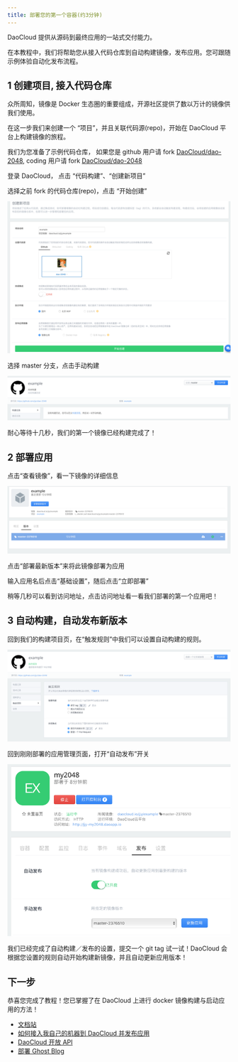 ```yaml
---
title: 部署您的第一个容器(约3分钟)
---
```


DaoCloud 提供从源码到最终应用的一站式交付能力。

在本教程中，我们将帮助您从接入代码仓库到自动构建镜像，发布应用。您可跟随示例体验自动化发布流程。

## 1 创建项目, 接入代码仓库


众所周知，镜像是 Docker 生态圈的重要组成，开源社区提供了数以万计的镜像供我们使用。

在这一步我们来创建一个 “项目”，并且关联代码源(repo)，开始在 DaoCloud 平台上构建镜像的旅程。

我们为您准备了示例代码仓库， 如果您是 github 用户请 fork [DaoCloud/dao-2048](http://github.com/DaoCloud/dao-2048), coding 用户请 fork [DaoCloud/dao-2048](https://coding.net/u/daocloud/p/dao-2048/git)

登录 DaoCloud， 点击 “代码构建”、“创建新项目”

选择之前 fork 的代码仓库(repo)，点击 “开始创建”

![](new-buildflow.png)

选择 master 分支，点击手动构建

![](build.png)


耐心等待十几秒，我们的第一个镜像已经构建完成了！

## 2 部署应用

点击“查看镜像”，看一下镜像的详细信息

![](image.png)

点击“部署最新版本”来将此镜像部署为应用

输入应用名后点击“基础设置”，随后点击“立即部署”

稍等几秒可以看到访问地址，点击访问地址看一看我们部署的第一个应用吧！


## 3 自动构建，自动发布新版本

回到我们的构建项目页，在“触发规则”中我们可以设置自动构建的规则。

![](build-rule.png)


回到刚刚部署的应用管理页面，打开“自动发布”开关

![](auto-deploy.png)


我们已经完成了自动构建／发布的设置，提交一个 git tag 试一试！DaoCloud 会根据您设置的规则自动开始构建新镜像，并且自动更新应用版本！


## 下一步

恭喜您完成了教程！您已掌握了在 DaoCloud 上进行 docker 镜像构建与启动应用的方法！



* [文档站](http://docs.daocloud.io)
* [如何接入我自己的机器到 DaoCloud 并发布应用](http://)
* [DaoCloud 开放 API](http://docs.daocloud.io/api/)
* [部署 Ghost Blog](http://docs.daocloud.io/daocloud-registry/ghost-blog)